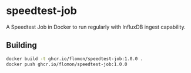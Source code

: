 # speedtest-job

A Speedtest Job in Docker to run regularly with InfluxDB ingest capability.

## Building

```bash
docker build -t ghcr.io/flomon/speedtest-job:1.0.0 .
docker push ghcr.io/flomon/speedtest-job:1.0.0
```
